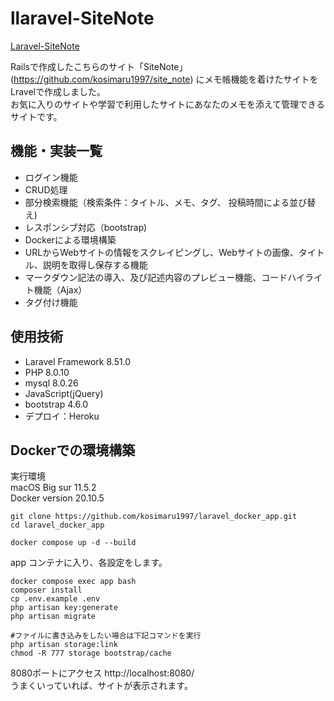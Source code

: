 # llaravel-SiteNote

[Laravel-SiteNote](https://laravel-site-note.herokuapp.com/)

Railsで作成したこちらのサイト「SiteNote」(https://github.com/kosimaru1997/site_note) にメモ帳機能を着けたサイトをLravelで作成しました。  
お気に入りのサイトや学習で利用したサイトにあなたのメモを添えて管理できるサイトです。

## 機能・実装一覧
- ログイン機能
- CRUD処理
- 部分検索機能（検索条件：タイトル、メモ、タグ、 投稿時間による並び替え)
- レスポンシブ対応（bootstrap)
- Dockerによる環境構築
- URLからWebサイトの情報をスクレイピングし、Webサイトの画像、タイトル、説明を取得し保存する機能
- マークダウン記法の導入、及び記述内容のプレビュー機能、コードハイライト機能（Ajax）
- タグ付け機能

## 使用技術
- Laravel Framework 8.51.0
- PHP 8.0.10
- mysql 8.0.26
- JavaScript(jQuery)
- bootstrap 4.6.0
- デプロイ：Heroku


## Dockerでの環境構築

実行環境  
macOS Big sur 11.5.2  
Docker version 20.10.5


```
git clone https://github.com/kosimaru1997/laravel_docker_app.git
cd laravel_docker_app
```

```
docker compose up -d --build
```
app コンテナに入り、各設定をします。
```
docker compose exec app bash
composer install
cp .env.example .env
php artisan key:generate
php artisan migrate

#ファイルに書き込みをしたい場合は下記コマンドを実行
php artisan storage:link
chmod -R 777 storage bootstrap/cache
```

8080ポートにアクセス
http://localhost:8080/  
うまくいっていれば、サイトが表示されます。

